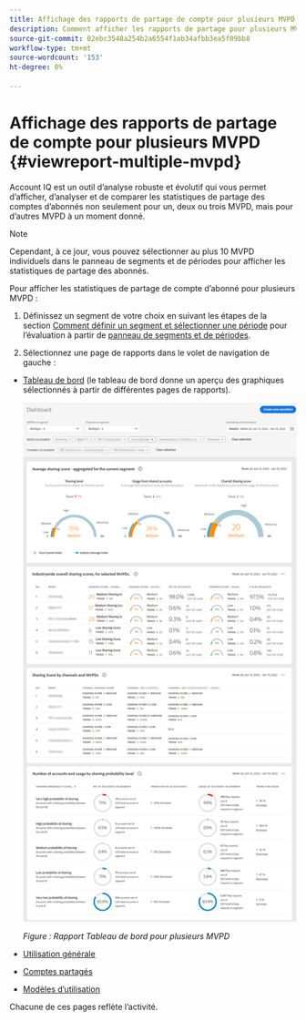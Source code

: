 ```yaml
---
title: Affichage des rapports de partage de compte pour plusieurs MVPD
description: Comment afficher les rapports de partage pour plusieurs MVPD.
source-git-commit: 02ebc3548a254b2a6554f1ab34afbb3ea5f09bb8
workflow-type: tm+mt
source-wordcount: '153'
ht-degree: 0%

---
```


# Affichage des rapports de partage de compte pour plusieurs MVPD {#viewreport-multiple-mvpd}

Account IQ est un outil d’analyse robuste et évolutif qui vous permet d’afficher, d’analyser et de comparer les statistiques de partage des comptes d’abonnés non seulement pour un, deux ou trois MVPD, mais pour d’autres MVPD à un moment donné.

>[!NOTE]
>
>Cependant, à ce jour, vous pouvez sélectionner au plus 10 MVPD individuels dans le panneau de segments et de périodes pour afficher les statistiques de partage des abonnés.

Pour afficher les statistiques de partage de compte d’abonné pour plusieurs MVPD :

1. Définissez un segment de votre choix en suivant les étapes de la section [Comment définir un segment et sélectionner une période](/help/AccountIQ/howto-select-segment-timeframe.md) pour l’évaluation à partir de [panneau de segments et de périodes](/help/AccountIQ/segments-timeframe.md).

1. Sélectionnez une page de rapports dans le volet de navigation de gauche :

* [Tableau de bord](/help/AccountIQ/dashboard.md) (le tableau de bord donne un aperçu des graphiques sélectionnés à partir de différentes pages de rapports).

  ![](assets/mult-mvpds-dashboard.png)

  *Figure : Rapport Tableau de bord pour plusieurs MVPD*

* [Utilisation générale](/help/AccountIQ/general-usage-reports.md)

* [Comptes partagés](/help/AccountIQ/shared-acc-reports.md)

* [Modèles d’utilisation](/help/AccountIQ/usage-patterns.md)

Chacune de ces pages reflète l’activité.
